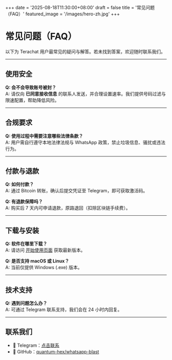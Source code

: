 +++
date = '2025-08-18T11:30:00+08:00'
draft = false
title = '常见问题（FAQ）'
featured_image = '/images/hero-zh.jpg'
+++

# 常见问题（FAQ）

以下为 Terachat 用户最常见的疑问与解答。若未找到答案，欢迎随时联系我们。

---

## 使用安全

**Q: 会不会导致账号被封？**  
A: 请仅向 **已同意接收信息** 的联系人发送，并合理设置速率。我们提供号码过滤与限速配置，帮助降低风险。

---

## 合规要求

**Q: 使用过程中需要注意哪些法律条款？**  
A: 用户需自行遵守本地法律法规与 WhatsApp 政策，禁止垃圾信息、骚扰或违法行为。

---

## 付款与退款

**Q: 如何付款？**  
A: 通过 Bitcoin 转账，确认后提交凭证至 Telegram，即可获取激活码。

**Q: 有退款保障吗？**  
A: 购买后 7 天内可申请退款，原路退回（扣除区块链手续费）。

---

## 下载与安装

**Q: 软件在哪里下载？**  
A: 请访问 [开始使用页面](/zh/get-started/) 获取最新版本。

**Q: 是否支持 macOS 或 Linux？**  
A: 当前仅提供 Windows (.exe) 版本。

---

## 技术支持

**Q: 遇到问题怎么办？**  
A: 可通过 Telegram 联系支持，我们会在 24 小时内回复。

---

## 联系我们

- 💬 Telegram：<a href="https://t.me/terachatws" rel="noopener">点击联系</a>
- 🧩 GitHub：<a href="https://github.com/quantum-hex/whatsapp-blast" rel="noopener">quantum-hex/whatsapp-blast</a>
